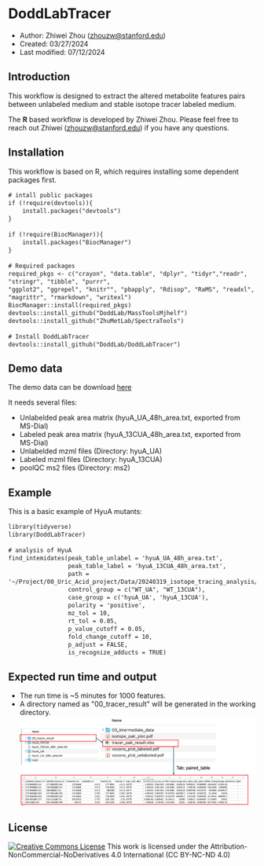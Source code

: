 # DoddLabTracer
- Author: Zhiwei Zhou (zhouzw@stanford.edu)
- Created: 03/27/2024
- Last modified: 07/12/2024

## Introduction
This workflow is designed to extract the altered metabolite features pairs between unlabeled medium and stable isotope tracer labeled medium.

The **R** based workflow is developed by Zhiwei Zhou. Please feel free to reach out Zhiwei (zhouzw@stanford.edu) if you have any questions.

## Installation
This workflow is based on R, which requires installing some dependent packages first. 

```
# intall public packages
if (!require(devtools)){
    install.packages("devtools")
}

if (!require(BiocManager)){
    install.packages("BiocManager")
}

# Required packages
required_pkgs <- c("crayon", "data.table", "dplyr", "tidyr","readr", "stringr", "tibble", "purrr",
"ggplot2", "ggrepel", "knitr"", "pbapply", "Rdisop", "RaMS", "readxl", "magrittr", "rmarkdown", "writexl")
BiocManager::install(required_pkgs)
devtools::install_github("DoddLab/MassToolsMjhelf")
devtools::install_github("ZhuMetLab/SpectraTools")

# Install DoddLabTracer
devtools::install_github("DoddLab/DoddLabTracer")
```


## Demo data
The demo data can be download [here](https://github.com/DoddLab/DoddLabTracer_DemoData)

It needs several files:

- Unlabelded peak area matrix (hyuA_UA_48h_area.txt, exported from MS-Dial)
- Labeled peak area matrix (hyuA_13CUA_48h_area.txt, exported from MS-Dial)
- Unlabelded mzml files (Directory: hyuA_UA)
- Labeled mzml files (Directory: hyuA_13CUA)
- poolQC ms2 files (Directory: ms2)
 
## Example
This is a basic example of HyuA mutants:
```
library(tidyverse)
library(DoddLabTracer)

# analysis of HyuA 
find_intemidates(peak_table_unlabel = 'hyuA_UA_48h_area.txt',
                 peak_table_label = 'hyuA_13CUA_48h_area.txt',
                 path = '~/Project/00_Uric_Acid_project/Data/20240319_isotope_tracing_analysis/hyuA/',
                 control_group = c("WT_UA", "WT_13CUA"),
                 case_group = c('hyuA_UA', 'hyuA_13CUA'),
                 polarity = 'positive',
                 mz_tol = 10,
                 rt_tol = 0.05,
                 p_value_cutoff = 0.05,
                 fold_change_cutoff = 10,
                 p_adjust = FALSE,
                 is_recognize_adducts = TRUE)

```

## Expected run time and output
- The run time is ~5 minutes for 1000 features.
- A directory named as "00_tracer_result" will be generated in the working directory.
![](https://raw.githubusercontent.com/JustinZZW/blogImg/main/202407120715734.png)

## License
<a rel="license" href="https://creativecommons.org/licenses/by-nc-nd/4.0/"><img alt="Creative Commons License" style="border-width:0" src="https://i.creativecommons.org/l/by-nc-nd/4.0/88x31.png" /></a> 
This work is licensed under the Attribution-NonCommercial-NoDerivatives 4.0 International (CC BY-NC-ND 4.0)
